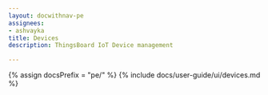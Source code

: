 ```yaml
---
layout: docwithnav-pe
assignees:
- ashvayka
title: Devices
description: ThingsBoard IoT Device management

---
```


{% assign docsPrefix = "pe/" %}
{% include docs/user-guide/ui/devices.md %}
